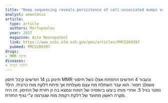 ```yaml
---
title: "Deep sequencing reveals persistence of cell-associated mumps vaccine virus in chronic encephalitis"
analyst: amantonio
article:
  type: article
  authors: Morfopoulou
  year: 2017
  magazine: Acta Neuropathol
  link: https://www.ncbi.nlm.nih.gov/pmc/articles/PMC5209397
  pubmed: PMC5209397
drugs:
- MMR חיסון
diseases:
- דלקת המוח
---
```


תינוק בן 14 חודשים קיבל חיסון MMR וכעבור 4 חודשים התפתח אצלו כשל חיסוני משולב חמור. הוא עבר השתלת מח עצם מוצלחת אך פיתח דלקת מוח כרונית. הילד נפטר בגיל 5. אחרי מותו ביצעו ביופסיה של המוח ונמצא בה זן חזרת של החיסון. זה היה מקרה ראשון מתועד של דלקת רקמת מוח שנגרמה ע"י נגיף החזרת.
